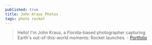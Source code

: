 ```yaml
---
published: true
title: John Kraus Photos
tags: photo rocket
---
```

> Hello! I'm John Kraus, a Florida-based photographer capturing Earth's out-of-this-world moments: Rocket launches. - [Portfolio](https://www.johnkrausphotos.com/)


